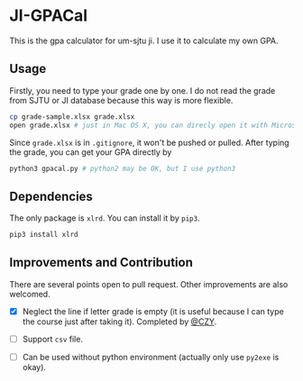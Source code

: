 # JI-GPACal

This is the gpa calculator for um-sjtu ji. I use it to calculate my own GPA.

## Usage

Firstly, you need to type your grade one by one. I do not read the grade from SJTU or JI database because this way is more flexible.

````bash
cp grade-sample.xlsx grade.xlsx
open grade.xlsx # just in Mac OS X, you can direcly open it with Microsoft Office
````

Since `grade.xlsx` is in `.gitignore`, it won't be pushed or pulled. After typing the grade, you can get your GPA directly by

````bash
python3 gpacal.py # python2 may be OK, but I use python3 
````

## Dependencies

The only package is `xlrd`. You can install it by `pip3`.

````bash
pip3 install xlrd
````

## Improvements and Contribution

There are several points open to pull request. Other improvements are also welcomed.

- [X] Neglect the line if letter grade is empty (it is useful because I can type the course just after taking it). Completed by [@CZY](https://github.com/IFICL).
- [ ] Support `csv` file.
- [ ] Can be used without python environment (actually only use `py2exe` is okay).


